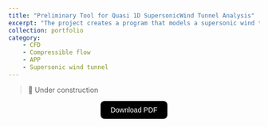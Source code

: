 ```yaml
---
title: "Preliminary Tool for Quasi 1D SupersonicWind Tunnel Analysis"
excerpt: "The project creates a program that models a supersonic wind tunnel using a quasi-1D approximation, allowing users to calculate key flow parameters, such as Mach number and pressure, along with compressor power requirements, based on input conditions like the test section area and operational scenarios, using real-world flight data, such as from the X-59 aircraft. <br/><img src='/images/portfolio/interface.png' style='display: block; margin-top: 20px; margin-left: auto; margin-right: auto; width: 70%; height: auto;'>"
collection: portfolio
category:
    - CFD
    - Compressible flow
    - APP
    - Supersonic wind tunnel
---
```



> 🚧 Under construction



<div style="display: flex; justify-content: center; align-items: center;">
  <a href="https://joaogaspar00.github.io/files/projects/HW1_AERO3.pdf" target="_blank">
    <button style="
      padding: 10px 20px;
      font-size: 14px;
      background-color: black;
      color: white;
      border: none;
      border-radius: 8px;
      cursor: pointer;
      transition: background-color 0.3s;">
      Download PDF
    </button>
  </a>
</div>